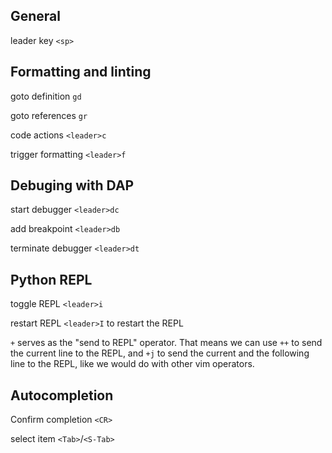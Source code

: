 ## General
leader key          `<sp>`

## Formatting and linting
goto definition     `gd`

goto references     `gr`

code actions        `<leader>c`

trigger formatting  `<leader>f`


## Debuging with DAP
start debugger      `<leader>dc`

add breakpoint      `<leader>db`

terminate debugger  `<leader>dt`


## Python REPL
toggle REPL         `<leader>i`

restart REPL        `<leader>I` to restart the REPL

`+` serves as the "send to REPL" operator. That means we can use `++`
to send the current line to the REPL, and `+j` to send the current and the
following line to the REPL, like we would do with other vim operators.

## Autocompletion
Confirm completion  `<CR>`

select item         `<Tab>`/`<S-Tab>`
